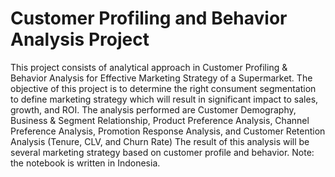 # Customer Profiling and Behavior Analysis Project
This project consists of analytical approach in Customer Profiling & Behavior Analysis for Effective Marketing Strategy of a Supermarket.
The objective of this project is to determine the right consument segmentation to define marketing strategy which will result in significant impact to sales, growth, and ROI.
The analysis performed are Customer Demography, Business & Segment Relationship, Product Preference Analysis, Channel Preference Analysis, Promotion Response Analysis, and Customer Retention Analysis (Tenure, CLV, and Churn Rate)
The result of this analysis will be several marketing strategy based on customer profile and behavior.
Note: the notebook is written in Indonesia.
